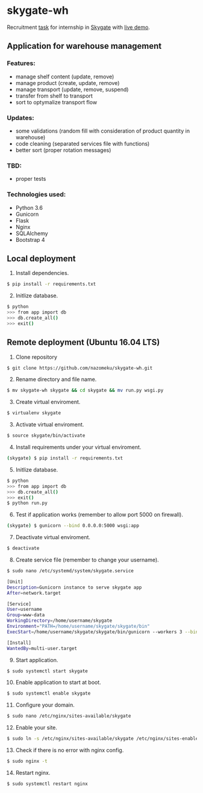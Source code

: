 # skygate-wh

Recruitment [task](https://github.com/nazomeku/skygate-wh/blob/master/task.txt) for internship in [Skygate](https://skygate.io/) with [live demo](http://nazo.pm/wh).


## Application for warehouse management

### Features:
- manage shelf content (update, remove)
- manage product (create, update, remove)
- manage transport (update, remove, suspend)
- transfer from shelf to transport
- sort to optymalize transport flow

### Updates:
- some validations (random fill with consideration of product quantity in warehouse)
- code cleaning (separated services file with functions)
- better sort (proper rotation messages)

### TBD:
- proper tests

### Technologies used:
- Python 3.6
- Gunicorn
- Flask
- Nginx
- SQLAlchemy
- Bootstrap 4


## Local deployment

1. Install dependencies.
```sh
$ pip install -r requirements.txt
```

2. Initlize database.
```sh
$ python
>>> from app import db
>>> db.create_all()
>>> exit()
```


## Remote deployment (Ubuntu 16.04 LTS)

1. Clone repository
```sh
$ git clone https://github.com/nazomeku/skygate-wh.git
```
2. Rename directory and file name.
```sh
$ mv skygate-wh skygate && cd skygate && mv run.py wsgi.py
```
3. Create virtual enviroment.
```sh
$ virtualenv skygate
```
3. Activate virtual enviroment.
```sh
$ source skygate/bin/activate
```
4. Install requirements under your virtual enviroment.
```sh
(skygate) $ pip install -r requirements.txt
```
5. Initlize database.
```sh
$ python
>>> from app import db
>>> db.create_all()
>>> exit()
$ python run.py
```
6. Test if application works (remember to allow port 5000 on firewall).
```sh
(skygate) $ gunicorn --bind 0.0.0.0:5000 wsgi:app
```
7. Deactivate virtual enviroment.
```sh
$ deactivate
```
8. Create service file (remember to change your username).
```sh
$ sudo nano /etc/systemd/system/skygate.service
```
```sh
[Unit]
Description=Gunicorn instance to serve skygate app
After=network.target

[Service]
User=username
Group=www-data
WorkingDirectory=/home/username/skygate
Environment="PATH=/home/username/skygate/skygate/bin"
ExecStart=/home/username/skygate/skygate/bin/gunicorn --workers 3 --bind unix:skygate.sock -m 007 wsgi:app

[Install]
WantedBy=multi-user.target
```
9. Start application.
```sh
$ sudo systemctl start skygate
```
10. Enable application to start at boot.
```sh
$ sudo systemctl enable skygate
```
11. Configure your domain.
```sh
$ sudo nano /etc/nginx/sites-available/skygate
```
12. Enable your site.
```sh
$ sudo ln -s /etc/nginx/sites-available/skygate /etc/nginx/sites-enabled
```
13. Check if there is no error with nginx config.
```sh
$ sudo nginx -t
```
14. Restart nginx.
```sh
$ sudo systemctl restart nginx
```
